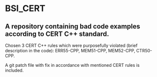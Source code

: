 # BSI_CERT
## A repository containing bad code examples according to CERT C++ standard. 

Chosen 3 CERT C++ rules which were purposefully violated (brief description in the code):
ERR55-CPP, MEM51-CPP, MEM52-CPP, CTR50-CPP.

A git patch file with fix in accordance with mentioned CERT rules is included.
